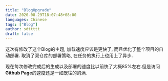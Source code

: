 ```yaml
---
title: "BlogUpgrade"
date: 2020-08-29T18:07:48+08:00
languages: Chinese
tags: ["Blog"]
author: sdttttt
draft: false
---
```


这次有修改了这个Blog的主题, 加载速度应该是更快了, 而且优化了整个项目的自动部署. 取消了双仓库的部署策略, 在任务的执行上也用上了异步.

现在每次修改完成后的生成以及部署的速度比以前快了大概85%左右.但是访问**Github Page**的速度还是一如既往的的满.